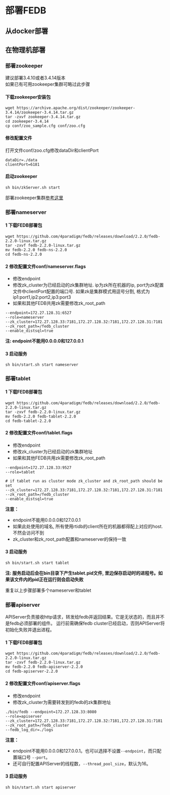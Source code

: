 # 部署FEDB
## 从docker部署

## 在物理机部署
### 部署zookeeper
建议部署3.4.10或者3.4.14版本  
如果已有可用zookeeper集群可略过此步骤  
#### 下载zookeeper安装包
```
wget https://archive.apache.org/dist/zookeeper/zookeeper-3.4.14/zookeeper-3.4.14.tar.gz
tar -zxvf zookeeper-3.4.14.tar.gz
cd zookeeper-3.4.14
cp conf/zoo_sample.cfg conf/zoo.cfg
```
#### 修改配置文件
打开文件conf/zoo.cfg修改dataDir和clientPort
```
dataDir=./data
clientPort=6181
```
#### 启动zookeeper
```
sh bin/zkServer.sh start
```
部署zookeeper集群[参考这里](https://zookeeper.apache.org/doc/r3.4.14/zookeeperStarted.html)
### 部署nameserver
#### 1 下载FEDB部署包
````
wget https://github.com/4paradigm/fedb/releases/download/2.2.0/fedb-2.2.0-linux.tar.gz
tar -zxvf fedb-2.2.0-linux.tar.gz
mv fedb-2.2.0 fedb-ns-2.2.0
cd fedb-ns-2.2.0
````
#### 2 修改配置文件conf/nameserver.flags
* 修改endpoint
* 修改zk_cluster为已经启动的zk集群地址. ip为zk所在机器的ip, port为zk配置文件中clientPort配置的端口号. 如果zk是集群模式用逗号分割, 格式为ip1:port1,ip2:port2,ip3:port3
* 如果和其他FEDB共用zk需要修改zk_root_path
```
--endpoint=172.27.128.31:6527
--role=nameserver
--zk_cluster=172.27.128.33:7181,172.27.128.32:7181,172.27.128.31:7181
--zk_root_path=/fedb_cluster
--enable_distsql=true
```
**注: endpoint不能用0.0.0.0和127.0.0.1**
#### 3 启动服务
```
sh bin/start.sh start nameserver
```
### 部署tablet
#### 1 下载FEDB部署包
```
wget https://github.com/4paradigm/fedb/releases/download/2.2.0/fedb-2.2.0-linux.tar.gz
tar -zxvf fedb-2.2.0-linux.tar.gz
mv fedb-2.2.0 fedb-tablet-2.2.0
cd fedb-tablet-2.2.0
```
#### 2 修改配置文件conf/tablet.flags
* 修改endpoint
* 修改zk_cluster为已经启动的zk集群地址
* 如果和其他FEDB共用zk需要修改zk_root_path
```
--endpoint=172.27.128.33:9527
--role=tablet

# if tablet run as cluster mode zk_cluster and zk_root_path should be set
--zk_cluster=172.27.128.33:7181,172.27.128.32:7181,172.27.128.31:7181
--zk_root_path=/fedb_cluster
--enable_distsql=true
```
**注意：**
* endpoint不能用0.0.0.0和127.0.0.1 
* 如果此处使用的域名, 所有使用rtidb的client所在的机器都得配上对应的host. 不然会访问不到
* zk_cluster和zk_root_path配置和nameserver的保持一致
#### 3 启动服务
```
sh bin/start.sh start tablet
```
**注: 服务启动后会在bin目录下产生tablet.pid文件, 里边保存启动时的进程号。如果该文件内的pid正在运行则会启动失败**

重复以上步骤部署多个nameserver和tablet

### 部署apiserver

APIServer负责接收http请求，转发给fedb并返回结果。它是无状态的，而且并不是fedb必须部署的组件。
运行前需确保fedb cluster已经启动，否则APIServer将初始化失败并退出进程。

#### 1 下载FEDB部署包

```
wget https://github.com/4paradigm/fedb/releases/download/2.2.0/fedb-2.2.0-linux.tar.gz
tar -zxvf fedb-2.2.0-linux.tar.gz
mv fedb-2.2.0 fedb-apiserver-2.2.0
cd fedb-apiserver-2.2.0
```

#### 2 修改配置文件conf/apiserver.flags

* 修改endpoint
* 修改zk_cluster为需要转发到的fedb的zk集群地址

```
./bin/fedb --endpoint=172.27.128.33:8080
--role=apiserver
--zk_cluster=172.27.128.33:7181,172.27.128.32:7181,172.27.128.31:7181
--zk_root_path=/fedb_cluster
--fedb_log_dir=./logs
```

**注意：**

* endpoint不能用0.0.0.0和127.0.0.1。也可以选择不设置`--endpoint`，而只配置端口号 `--port`。
* 还可自行配置APIServer的线程数，`--thread_pool_size`，默认为16。

#### 3 启动服务

```
sh bin/start.sh start apiserver
```


